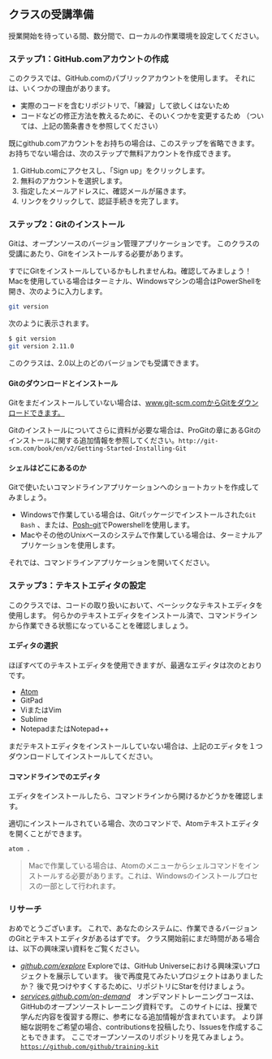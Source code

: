 ## クラスの受講準備

授業開始を待っている間、数分間で、ローカルの作業環境を設定してください。

### ステップ1：GitHub.comアカウントの作成

このクラスでは、GitHub.comのパブリックアカウントを使用します。 それには、いくつかの理由があります。

- 実際のコードを含むリポジトリで、「練習」して欲しくはないため
- コードなどの修正方法を教えるために、そのいくつかを変更するため （ついては、上記の箇条書きを参照してください）

既にgithub.comアカウントをお持ちの場合は、このステップを省略できます。 お持ちでない場合は、次のステップで無料アカウントを作成できます。

1. GitHub.comにアクセスし、「Sign up」をクリックします。
2. 無料のアカウントを選択します。
3. 指定したメールアドレスに、確認メールが届きます。
4. リンクをクリックして、認証手続きを完了します。

### ステップ2：Gitのインストール

Gitは、オープンソースのバージョン管理アプリケーションです。 このクラスの受講にあたり、Gitをインストールする必要があります。

すでにGitをインストールしているかもしれませんね。確認してみましょう！ Macを使用している場合はターミナル、Windowsマシンの場合はPowerShellを開き、次のように入力します。

```sh
git version
```

次のように表示されます。

```sh
$ git version
git version 2.11.0
```

このクラスは、2.0以上のどのバージョンでも受講できます。

#### Gitのダウンロードとインストール

Gitをまだインストールしていない場合は、www.git-scm.comからGitをダウンロードできます。

Gitのインストールについてさらに資料が必要な場合は、ProGitの章にあるGitのインストールに関する追加情報を参照してください。` http://git-scm.com/book/en/v2/Getting-Started-Installing-Git `

#### シェルはどこにあるのか

Gitで使いたいコマンドラインアプリケーションへのショートカットを作成してみましょう。

- Windowsで作業している場合は、Gitパッケージでインストールされた` Git Bash ` 、または、[Posh-git](http://dahlbyk.github.io/posh-git/)でPowershellを使用します。
- Macやその他のUnixベースのシステムで作業している場合は、ターミナルアプリケーションを使用します。

それでは、コマンドラインアプリケーションを開いてください。

### ステップ3：テキストエディタの設定

このクラスでは、コードの取り扱いにおいて、ベーシックなテキストエディタを使用します。 何らかのテキストエディタをインストール済で、コマンドラインから作業できる状態になっていることを確認しましょう。

#### エディタの選択

ほぼすべてのテキストエディタを使用できますが、最適なエディタは次のとおりです。

- [Atom](https://atom.io/)
- GitPad
- ViまたはVim
- Sublime
- NotepadまたはNotepad++

まだテキストエディタをインストールしていない場合は、上記のエディタを１つダウンロードしてインストールしてください。

#### コマンドラインでのエディタ

エディタをインストールしたら、コマンドラインから開けるかどうかを確認します。

適切にインストールされている場合、次のコマンドで、Atomテキストエディタを開くことができます。

```sh
atom .
```

> Macで作業している場合は、Atomのメニューからシェルコマンドをインストールする必要があります。これは、Windowsのインストールプロセスの一部として行われます。

### リサーチ

おめでとうございます。 これで、あなたのシステムに、作業できるバージョンのGitとテキストエディタがあるはずです。 クラス開始前にまだ時間がある場合は、以下の興味深い資料をご覧ください。

- *[github.com/explore](https://www.github.com/explore)* Exploreでは、GitHub Universeにおける興味深いプロジェクトを展示しています。 後で再度見てみたいプロジェクトはありましたか？ 後で見つけやすくするために、リポジトリにStarを付けましょう。
- *[services.github.com/on-demand](https://services.github.com/on-demand/)*　オンデマンドトレーニングコースは、GitHubのオープンソーストレーニング資料です。 このサイトには、授業で学んだ内容を復習する際に、参考になる追加情報が含まれています。 より詳細な説明をご希望の場合、contributionsを投稿したり、Issuesを作成することもできます。 ここでオープンソースのリポジトリを見てみましょう。　[` https://github.com/github/training-kit `](https://github.com/github/training-kit)
